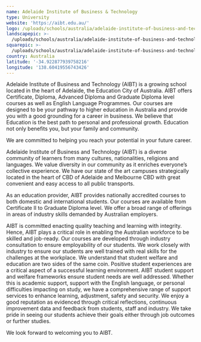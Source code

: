 ```yaml
---
name: Adelaide Institute of Business & Technology
type: University
website: 'https://aibt.edu.au/'
logo: /uploads/schools/australia/adelaide-institute-of-business-and-technology.png
landscapepic: >-
  /uploads/schools/australia/adelaide-institute-of-business-and-technology_1920x1080.webp
squarepic: >-
  /uploads/schools/australia/adelaide-institute-of-business-and-technology_1080x1080.webp
country: Australia
latitude: '-34.922877939758216'
longitude: '138.60419556743426'
---
```


Adelaide Institute of Business and Technology (AIBT) is a growing school located in the heart of Adelaide, the Education City of Australia. AIBT offers Certificate, Diploma, Advanced Diploma and Graduate Diploma level courses as well as English Language Programmes. Our courses are designed to be your pathway to higher education in Australia and provide you with a good grounding for a career in business. We believe that Education is the best path to personal and professional growth. Education not only benefits you, but your family and community.

We are committed to helping you reach your potential in your future career.

Adelaide Institute of Business and Technology (AIBT) is a diverse community of learners from many cultures, nationalities, religions and languages. We value diversity in our community as it enriches everyone’s collective experience. We have our state of the art campuses strategically located in the heart of CBD of Adelaide and Melbourne CBD with great convenient and easy access to all public transports.

As an education provider, AIBT provides nationally accredited courses to both domestic and international students. Our courses are available from Certificate II to Graduate Diploma level. We offer a broad range of offerings in areas of industry skills demanded by Australian employers.

AIBT is committed enacting quality teaching and learning with integrity. Hence, AIBT plays a critical role in enabling the Australian workforce to be skilled and job-ready. Our courses are developed through industry consultation to ensure employability of our students. We work closely with industry to ensure our students are well trained with real skills for the challenges at the workplace.
We understand that student welfare and education are two sides of the same coin. Positive student experiences are a critical aspect of a successful learning environment. AIBT student support and welfare frameworks ensure student needs are well addressed. Whether this is academic support, support with the English language, or personal difficulties impacting on study, we have a comprehensive range of support services to enhance learning, adjustment, safety and security.
We enjoy a good reputation as evidenced through critical reflections, continuous improvement data and feedback from students, staff and industry. We take pride in seeing our students achieve their goals either through job outcomes or further studies.

We look forward to welcoming you to AIBT.
